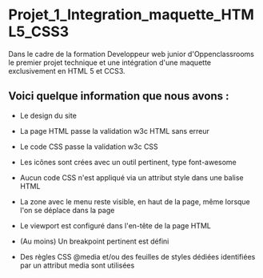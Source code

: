 # Projet_1_Integration_maquette_HTML5_CSS3

Dans le cadre de la formation Developpeur web junior d'Oppenclassrooms le premier projet technique et une intégration d'une maquette exclusivement en HTML 5 et CCS3.

Voici quelque information que nous avons :
------------------------------------------

* Le design du site 

* La page HTML passe la validation w3c HTML sans erreur

* Le code CSS passe la validation w3c CSS

* Les icônes sont crées avec un outil pertinent, type  font-awesome

* Aucun code CSS n'est appliqué via un attribut style  dans une balise HTML

* La zone avec le menu reste visible, en haut de la page, même lorsque l'on se déplace dans la page

* Le viewport est configuré dans l'en-tête de la page HTML

* (Au moins) Un breakpoint pertinent est défini

* Des règles CSS @media  et/ou des feuilles de styles dédiées identifiées par un attribut media sont utilisées
